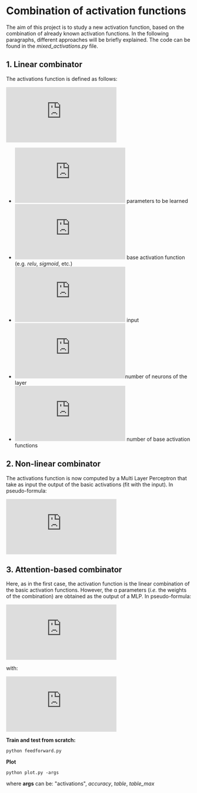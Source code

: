 # Combination of activation functions

The aim of this project is to study a new activation function, based on the combination of already known activation functions. In the following paragraphs, different approaches will be briefly explained. The code can be found in the _mixed_activations.py_ file.



## 1. Linear combinator

The activations function is defined as follows:

![](https://latex.codecogs.com/svg.latex?g_j%28s_j%29%20%3D%20%5Csum_i%20%5Calpha_%7Bi%7D%20*%20f_i%28s_j%29)


- ![](https://latex.codecogs.com/svg.latex?%5Calpha_%7Bi%7D) parameters to be learned
- ![](https://latex.codecogs.com/svg.latex?f_i) base activation function (e.g. _relu_, _sigmoid_, etc.)
- ![](https://latex.codecogs.com/svg.latex?s)  input
- ![](https://latex.codecogs.com/svg.latex?i)number of neurons of the layer
- ![](https://latex.codecogs.com/svg.latex?j) number of base activation functions




## 2. Non-linear combinator

The activations function is now computed by a Multi Layer Perceptron that take as input the output of the basic activations (fit with the input).  In pseudo-formula:

![](https://latex.codecogs.com/svg.latex?g_j%28s_j%29%20%3D%20MLP_J%28f_1%28s_j%29%2C%20...%20%2C%20f_i%28s_j%29%29)


## 3. Attention-based combinator

Here, as in the first case, the activation function is the linear combination of the basic activation functions. However, the α parameters (*i.e.* the weights of the combination)  are obtained as the output of a MLP. In pseudo-formula:

![](https://latex.codecogs.com/svg.latex?g_j%28s_j%29%20%3D%20%5Csum_i%20%5Calpha_%7Bi%7D%20*%20f_i%28s_j%29)

with:

![](https://latex.codecogs.com/svg.latex?%5Calpha_i%20%5Cin%20softmax%28MLP_J%28f_1%28s_j%29%2C%20...%20%2C%20f_i%28s_j%29%29%29)




**Train and test from scratch:**

```
python feedforward.py
```

**Plot**

```
python plot.py -args
```

where **args** can be: "activations", _accuracy_, _table_, _table_max_